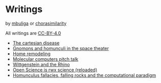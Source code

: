 # Writings
by [mbuliga](http://imar.ro/~mbuliga/index.html) or [chorasimilarity](https://chorasimilarity.wordpress.com/)

All writings are [CC-BY-4.0](https://creativecommons.org/licenses/by/4.0/)

  * [The cartesian disease](cartesian-disease.md)
  * [Gnomons and homunculi in the space theater](gnomon-homunculus.md)
  * [Home remodeling](home-remodeling.md) 
  * [Molecular computers pitch talk](molecular-computers-pitch-talk.md)
  * [Wittgenstein and the Rhino](wittgenstein-and-the-rhino.md)
  * [Open Science is rwx science (reloaded)](os-is-rwx.md)
  * [Homunculus fallacies, falling rocks and the computational paradigm](Homunculus-fallacies-falling-rocks.md)

